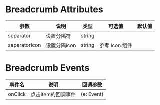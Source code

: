 
# Breadcrumb Attributes

参数|说明|类型|可选值|默认值
-|-|-|-|-|
separator|设置分隔符|string||
separatorIcon|设置分隔icon|string|参考 Icon 组件||

# Breadcrumb Events

事件名|说明|回调参数
-|-|-|
onClick|点击item的回调事件|(e: Event)